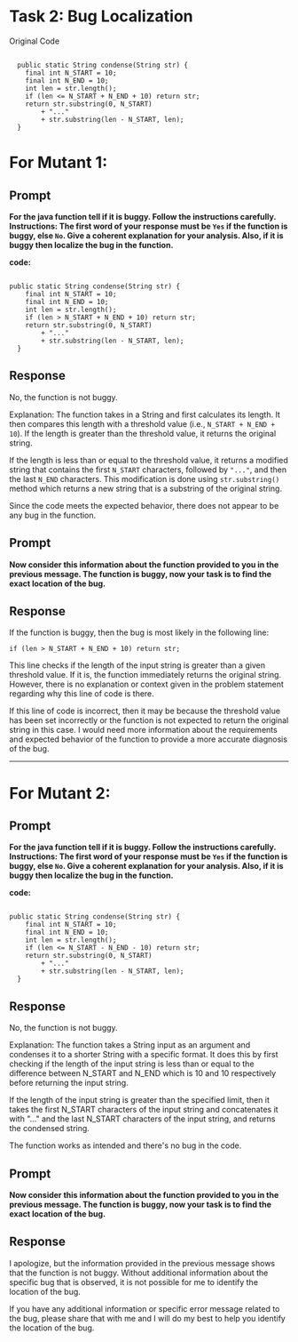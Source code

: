 # Task 2: Bug Localization

Original Code

```

  public static String condense(String str) {
    final int N_START = 10;
    final int N_END = 10;
    int len = str.length();
    if (len <= N_START + N_END + 10) return str;
    return str.substring(0, N_START)
        + "..."
        + str.substring(len - N_START, len);
  }

```

# For Mutant 1: 

## Prompt

**For the java function tell if it is buggy. Follow the instructions carefully. Instructions: The first word of your response must be `Yes` if the function is buggy, else `No`. Give a coherent explanation for your analysis. Also, if it is buggy then localize the bug in the function.**

**code:**

```

public static String condense(String str) {
    final int N_START = 10;
    final int N_END = 10;
    int len = str.length();
    if (len > N_START + N_END + 10) return str;
    return str.substring(0, N_START)
        + "..."
        + str.substring(len - N_START, len);
  }

```

## Response

No, the function is not buggy.

Explanation:
The function takes in a String and first calculates its length. It then compares this length with a threshold value (i.e., `N_START + N_END + 10`). If the length is greater than the threshold value, it returns the original string. 

If the length is less than or equal to the threshold value, it returns a modified string that contains the first `N_START` characters, followed by `"..."`, and then the last `N_END` characters. This modification is done using `str.substring()` method which returns a new string that is a substring of the original string.

Since the code meets the expected behavior, there does not appear to be any bug in the function.

## Prompt

**Now consider this information about the function provided to you in the previous message. The function is buggy, now your task is to find the exact location of the bug.**

## Response

If the function is buggy, then the bug is most likely in the following line:

```
if (len > N_START + N_END + 10) return str;
```

This line checks if the length of the input string is greater than a given threshold value. If it is, the function immediately returns the original string. However, there is no explanation or context given in the problem statement regarding why this line of code is there. 

If this line of code is incorrect, then it may be because the threshold value has been set incorrectly or the function is not expected to return the original string in this case. I would need more information about the requirements and expected behavior of the function to provide a more accurate diagnosis of the bug.

---

# For Mutant 2: 

## Prompt

**For the java function tell if it is buggy. Follow the instructions carefully. Instructions: The first word of your response must be `Yes` if the function is buggy, else `No`. Give a coherent explanation for your analysis. Also, if it is buggy then localize the bug in the function.**

**code:**

```

public static String condense(String str) {
    final int N_START = 10;
    final int N_END = 10;
    int len = str.length();
    if (len <= N_START - N_END - 10) return str;
    return str.substring(0, N_START)
        + "..."
        + str.substring(len - N_START, len);
  }

```

## Response

No, the function is not buggy.

Explanation: The function takes a String input as an argument and condenses it to a shorter String with a specific format. It does this by first checking if the length of the input string is less than or equal to the difference between N_START and N_END which is 10 and 10 respectively before returning the input string.

If the length of the input string is greater than the specified limit, then it takes the first N_START characters of the input string and concatenates it with "..." and the last N_START characters of the input string, and returns the condensed string.

The function works as intended and there's no bug in the code.

## Prompt

**Now consider this information about the function provided to you in the previous message. The function is buggy, now your task is to find the exact location of the bug.**

## Response

I apologize, but the information provided in the previous message shows that the function is not buggy. Without additional information about the specific bug that is observed, it is not possible for me to identify the location of the bug. 

If you have any additional information or specific error message related to the bug, please share that with me and I will do my best to help you identify the location of the bug.